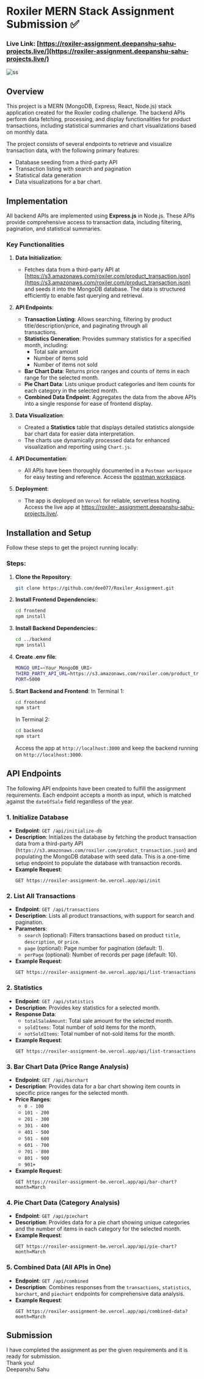 # Roxiler MERN Stack Assignment Submission ✅

### Live Link: [https://roxiler-assignment.deepanshu-sahu-projects.live/](https://roxiler-assignment.deepanshu-sahu-projects.live/)

![ss](./frontend/src/images/ss.png)


## Overview

This project is a MERN (MongoDB, Express, React, Node.js) stack application created for the Roxiler coding challenge. The backend APIs perform data fetching, processing, and display functionalities for product transactions, including statistical summaries and chart visualizations based on monthly data.

The project consists of several endpoints to retrieve and visualize transaction data, with the following primary features:
- Database seeding from a third-party API
- Transaction listing with search and pagination
- Statistical data generation
- Data visualizations for a bar chart.

## Implementation

All backend APIs are implemented using **Express.js** in Node.js. These APIs provide comprehensive access to transaction data, including filtering, pagination, and statistical summaries.

### Key Functionalities

1. **Data Initialization**:
   - Fetches data from a third-party API at [https://s3.amazonaws.com/roxiler.com/product_transaction.json](https://s3.amazonaws.com/roxiler.com/product_transaction.json) and seeds it into the MongoDB database. The data is structured efficiently to enable fast querying and retrieval.

2. **API Endpoints**:
   - **Transaction Listing**: Allows searching, filtering by product title/description/price, and paginating through all    
       transactions.
   - **Statistics Generation**: Provides summary statistics for a specified month, including:
     - Total sale amount
     - Number of items sold
     - Number of items not sold
   - **Bar Chart Data**: Returns price ranges and counts of items in each range for the selected month.
   - **Pie Chart Data**: Lists unique product categories and item counts for each category in the selected month.
   - **Combined Data Endpoint**: Aggregates the data from the above APIs into a single response for ease of frontend 
       display.

3. **Data Visualization**:
   - Created a **Statistics** table that displays detailed statistics alongside bar chart data for easier data 
     interpretation.
   - The charts use dynamically processed data for enhanced visualization and reporting using `Chart.js`.

4. **API Documentation**:
   - All APIs have been thoroughly documented in a `Postman workspace` for easy testing and reference. Access the [postman 
     workspace](https://postman.com/path/to/your/workspace).

5. **Deployment**:
   - The app is deployed on `Vercel` for reliable, serverless hosting. Access the live app at [https://roxiler- 
   assignment.deepanshu-sahu-projects.live/](https://roxiler-assignment.deepanshu-sahu-projects.live/).


## Installation and Setup

Follow these steps to get the project running locally:

### Steps:

1. **Clone the Repository**:

   ```bash
   git clone https://github.com/dee077/Roxiler_Assignment.git
   ```

2. **Install Frontend Dependencies:**:

   ```bash
   cd frontend
   npm install
   ```

3. **Install Backend Dependencies:**:

   ```bash
   cd ../backend
   npm install
   ```
4. **Create .env file**:

   ```bash
   MONGO_URI=<Your_MongoDB_URI>
   THIRD_PARTY_API_URL=https://s3.amazonaws.com/roxiler.com/product_transaction.json
   PORT=5000
   ```

4. **Start Backend and Frontend**:
   In Terminal 1:
   ```bash
   cd frontend
   npm start
   ```
   In Terminal 2:
   ```bash
   cd backend
   npm start
   ```
   Access the app at `http://localhost:3000` and keep the backend running on `http://localhost:3000`.

## API Endpoints

The following API endpoints have been created to fulfill the assignment requirements. Each endpoint accepts a month as input, which is matched against the `dateOfSale` field regardless of the year.

### 1. Initialize Database
   - **Endpoint**: `GET /api/initialize-db`
   - **Description**: Initializes the database by fetching the product transaction data from a third-party API 
      (`https://s3.amazonaws.com/roxiler.com/product_transaction.json`) and populating the MongoDB database with seed data. 
      This is a one-time setup endpoint to populate the database with transaction records.
   - **Example Request**:
     ```http
     GET https://roxiler-assignment-be.vercel.app/api/init
     ```

### 2. List All Transactions
   - **Endpoint**: `GET /api/transactions`
   - **Description**: Lists all product transactions, with support for search and pagination.
   - **Parameters**:
     - `search` (optional): Filters transactions based on product `title`, `description`, or `price`.
     - `page` (optional): Page number for pagination (default: 1).
     - `perPage` (optional): Number of records per page (default: 10).
   - **Example Request**:
     ```http
     GET https://roxiler-assignment-be.vercel.app/api/list-transactions
     ```

### 2. Statistics
   - **Endpoint**: `GET /api/statistics`
   - **Description**: Provides key statistics for a selected month.
   - **Response Data**:
     - `totalSaleAmount`: Total sale amount for the selected month.
     - `soldItems`: Total number of sold items for the month.
     - `notSoldItems`: Total number of not-sold items for the month.
   - **Example Request**:
     ```http
     GET https://roxiler-assignment-be.vercel.app/api/list-transactions
     ```

### 3. Bar Chart Data (Price Range Analysis)
   - **Endpoint**: `GET /api/barchart`
   - **Description**: Provides data for a bar chart showing item counts in specific price ranges for the selected month.
   - **Price Ranges**:
     - `0 - 100`
     - `101 - 200`
     - `201 - 300`
     - `301 - 400`
     - `401 - 500`
     - `501 - 600`
     - `601 - 700`
     - `701 - 800`
     - `801 - 900`
     - `901+`
   - **Example Request**:
     ```http
     GET https://roxiler-assignment-be.vercel.app/api/bar-chart?month=March
     ```

### 4. Pie Chart Data (Category Analysis)
   - **Endpoint**: `GET /api/piechart`
   - **Description**: Provides data for a pie chart showing unique categories and the number of items in each category for the selected month.
   - **Example Request**:
     ```http
     GET https://roxiler-assignment-be.vercel.app/api/pie-chart?month=March
     ```

### 5. Combined Data (All APIs in One)
   - **Endpoint**: `GET /api/combined`
   - **Description**: Combines responses from the `transactions`, `statistics`, `barchart`, and `piechart` endpoints for comprehensive data analysis.
   - **Example Request**:
     ```http
     GET https://roxiler-assignment-be.vercel.app/api/combined-data?month=March
     ```



## Submission

I have completed the assignment as per the given requirements and it is ready for submission. <br>
Thank you! <br>
Deepanshu Sahu